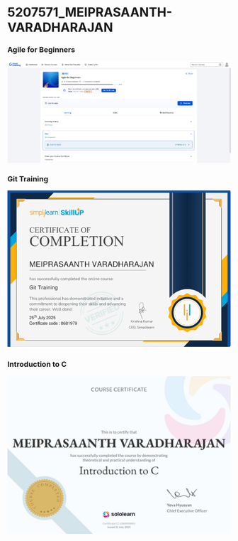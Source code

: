 # 5207571\_MEIPRASAANTH-VARADHARAJAN


### Agile for Beginners
![Agile for Beginners - Course Completion](SDLC/Agile_for_Beginners.png)

### Git Training
![Git Training - Course Completion](Git/Git-Training_by_Simplelearn.png)

### Introduction to C
![Introducton to C - Course Completion](C%20Programming/Introduction_to_C.jpg)



